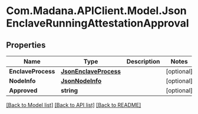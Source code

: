 
# Com.Madana.APIClient.Model.JsonEnclaveRunningAttestationApproval

## Properties

Name | Type | Description | Notes
------------ | ------------- | ------------- | -------------
**EnclaveProcess** | [**JsonEnclaveProcess**](JsonEnclaveProcess.md) |  | [optional] 
**NodeInfo** | [**JsonNodeInfo**](JsonNodeInfo.md) |  | [optional] 
**Approved** | **string** |  | [optional] 

[[Back to Model list]](../README.md#documentation-for-models)
[[Back to API list]](../README.md#documentation-for-api-endpoints)
[[Back to README]](../README.md)


